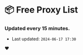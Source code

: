 # :package: Free Proxy List
### Updated every 15 minutes.

- Last updated: `2024-06-17 17:30`

:heart:
